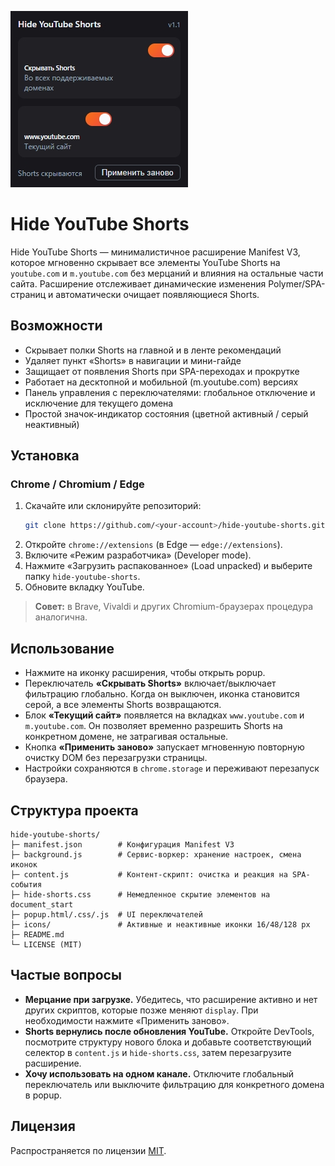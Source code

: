 ﻿![Hide YouTube Shorts](hero.jpg)
# Hide YouTube Shorts

Hide YouTube Shorts — минималистичное расширение Manifest V3, которое мгновенно скрывает все элементы YouTube Shorts на `youtube.com` и `m.youtube.com` без мерцаний и влияния на остальные части сайта. Расширение отслеживает динамические изменения Polymer/SPA-страниц и автоматически очищает появляющиеся Shorts.

## Возможности

- Скрывает полки Shorts на главной и в ленте рекомендаций
- Удаляет пункт «Shorts» в навигации и мини-гайде
- Защищает от появления Shorts при SPA-переходах и прокрутке
- Работает на десктопной и мобильной (m.youtube.com) версиях
- Панель управления с переключателями: глобальное отключение и исключение для текущего домена
- Простой значок-индикатор состояния (цветной активный / серый неактивный)

## Установка

### Chrome / Chromium / Edge

1. Скачайте или склонируйте репозиторий:
   ```bash
   git clone https://github.com/<your-account>/hide-youtube-shorts.git
   ```
2. Откройте `chrome://extensions` (в Edge — `edge://extensions`).
3. Включите «Режим разработчика» (Developer mode).
4. Нажмите «Загрузить распакованное» (Load unpacked) и выберите папку `hide-youtube-shorts`.
5. Обновите вкладку YouTube.

> **Совет:** в Brave, Vivaldi и других Chromium-браузерах процедура аналогична.

## Использование

- Нажмите на иконку расширения, чтобы открыть popup.
- Переключатель **«Скрывать Shorts»** включает/выключает фильтрацию глобально. Когда он выключен, иконка становится серой, а все элементы Shorts возвращаются.
- Блок **«Текущий сайт»** появляется на вкладках `www.youtube.com` и `m.youtube.com`. Он позволяет временно разрешить Shorts на конкретном домене, не затрагивая остальные.
- Кнопка **«Применить заново»** запускает мгновенную повторную очистку DOM без перезагрузки страницы.
- Настройки сохраняются в `chrome.storage` и переживают перезапуск браузера.

## Структура проекта

```
hide-youtube-shorts/
├─ manifest.json        # Конфигурация Manifest V3
├─ background.js        # Сервис-воркер: хранение настроек, смена иконок
├─ content.js           # Контент-скрипт: очистка и реакция на SPA-события
├─ hide-shorts.css      # Немедленное скрытие элементов на document_start
├─ popup.html/.css/.js  # UI переключателей
├─ icons/               # Активные и неактивные иконки 16/48/128 px
├─ README.md
└─ LICENSE (MIT)
```

## Частые вопросы

- **Мерцание при загрузке.** Убедитесь, что расширение активно и нет других скриптов, которые позже меняют `display`. При необходимости нажмите «Применить заново».
- **Shorts вернулись после обновления YouTube.** Откройте DevTools, посмотрите структуру нового блока и добавьте соответствующий селектор в `content.js` и `hide-shorts.css`, затем перезагрузите расширение.
- **Хочу использовать на одном канале.** Отключите глобальный переключатель или выключите фильтрацию для конкретного домена в popup.

## Лицензия

Распространяется по лицензии [MIT](LICENSE).
